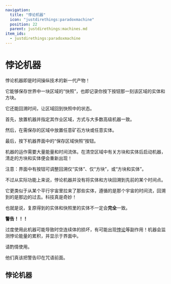 ```yaml
---
navigation:
  title: "悖论机器"
  icon: "justdirethings:paradoxmachine"
  position: 22
  parent: justdirethings:machines.md
item_ids:
  - justdirethings:paradoxmachine
---
```


# 悖论机器

悖论机器即是时间操纵技术的新一代产物！

它能够保存世界中一块区域的“快照”，也即记录你按下按钮那一刻该区域的实体和方块。

它还能回溯时间，让区域回到快照中的状态。

首先，放置机器并指定其作业区域，方式与大多数高级机器一致。

然后，在需保存的区域中放置任意矿石方块或任意实体。

最后，按下机器界面中的“保存区域快照”按钮。

机器的运作需要大量能量和时间流体。在清空区域中有关方块和实体后启动机器，清走的方块和实体便会重新出现！

注意：界面中有按钮可调整回溯仅“实体”、仅“方块”，或“方块和实体”。

不过从实际功能上来说，悖论机器并没有将实体和方块回溯到先前的某个时间点。

它更类似于从某个平行宇宙里拉来了那些实体，遵循的是那个宇宙的时间流，回溯到的是那边的过去。科技真是奇妙！

也就是说，复原得到的实体和快照里的实体不一定会**完全**一致。

**警告！！！**

过度使用此机器可能导致时空连续体的损坏，有可能出现[悖论](./misc_paradox.md)等副作用！机器会监测悖论能量的累积，并显示于界面中。

请酌情使用。

他们真该把警告印在咒语前面。

## 悖论机器



<Recipe id="justdirethings:paradoxmachine" />

